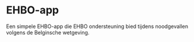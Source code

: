 # EHBO-app

Een simpele EHBO-app die EHBO ondersteuning bied tijdens noodgevallen volgens de Belginsche wetgeving.